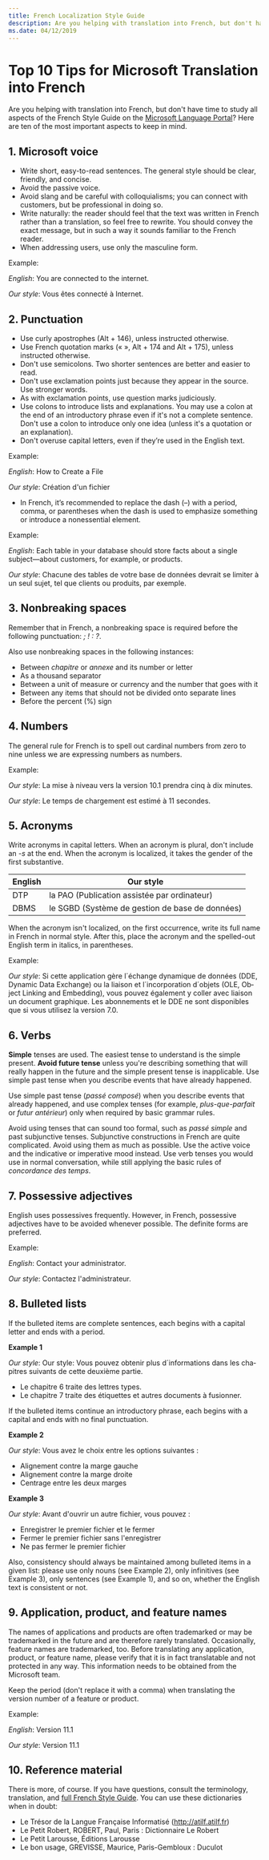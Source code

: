 ```yaml
---
title: French Localization Style Guide
description: Are you helping with translation into French, but don't have time to study all aspects of the French Style Guide on the Microsoft Language Portal? Here are ten of the most important aspects to keep in mind.
ms.date: 04/12/2019
---
```


# Top 10 Tips for Microsoft Translation into French

Are you helping with translation into French, but don't have time to study all aspects of the French Style Guide on the [Microsoft Language Portal](https://www.microsoft.com/Language/StyleGuides)? Here are ten of the most important aspects to keep in mind.

## 1. Microsoft voice

- Write short, easy-to-read sentences. The general style should be clear, friendly, and concise.
- Avoid the passive voice.
- Avoid slang and be careful with colloquialisms; you can connect with customers, but be professional in doing so.
- Write naturally: the reader should feel that the text was written in French rather than a translation, so feel free to rewrite. You should convey the exact message, but in such a way it sounds familiar to the French reader.
- When addressing users, use only the masculine form.

Example:

_English_: You are connected to the internet.

_Our style_: <span lang="fr">Vous êtes connecté à Internet.</span>

## 2. Punctuation

- Use curly apostrophes (Alt + 146), unless instructed otherwise.
- Use French quotation marks (« », Alt + 174 and Alt + 175), unless instructed otherwise.
- Don't use semicolons. Two shorter sentences are better and easier to read.
- Don't use exclamation points just because they appear in the source. Use stronger words.
- As with exclamation points, use question marks judiciously.
- Use colons to introduce lists and explanations. You may use a colon at the end of an introductory phrase even if it's not a complete sentence. Don't use a colon to introduce only one idea (unless it's a quotation or an explanation).
- Don't overuse capital letters, even if they’re used in the English text.

Example:

_English_: How to Create a File

_Our style_: <span lang="fr">Création d'un fichier</span>

- In French, it’s recommended to replace the dash (–) with a period, comma, or parentheses when the dash is used to emphasize something or introduce a nonessential element.

Example:

_English_: Each table in your database should store facts about a single subject—about customers, for example, or products.

_Our style_: <span lang="fr">Chacune des tables de votre base de données devrait se limiter à un seul sujet, tel que clients ou produits, par exemple.</span>

## 3. Nonbreaking spaces

Remember that in French, a nonbreaking space is required before the following punctuation: _; ! : ?_.

Also use nonbreaking spaces in the following instances:

- Between _chapitre_ or _annexe_ and its number or letter
- As a thousand separator
- Between a unit of measure or currency and the number that goes with it
- Between any items that should not be divided onto separate lines
- Before the percent (%) sign

## 4. Numbers

The general rule for French is to spell out cardinal numbers from zero to nine unless we are expressing numbers as numbers.

Example:

_Our style_: <span lang="fr">La mise à niveau vers la version 10.1 prendra cinq à dix minutes.</span>

_Our style_: <span lang="fr">Le temps de chargement est estimé à 11 secondes.</span>

## 5. Acronyms

Write acronyms in capital letters. When an acronym is plural, don't include an _-s_ at the end. When the acronym is localized, it takes the gender of the first substantive.

|English|Our style|
|---|---|
|DTP|la PAO (Publication assistée par ordinateur)|
|DBMS|le SGBD (Système de gestion de base de données)|

When the acronym isn't localized, on the first occurrence, write its full name in French in normal style. After this, place the acronym and the spelled-out English term in italics, in parentheses.

Example:

_Our style_: <span lang="fr">Si cette application gère l´échange dynamique de données (DDE, Dynamic Data Exchange) ou la liaison et l´incorporation d´objets (OLE, Object Linking and Embedding), vous pouvez également y coller avec liaison un document graphique. Les abonnements et le DDE ne sont disponibles que si vous utilisez la version 7.0.</span>

## 6. Verbs

**Simple** tenses are used. The easiest tense to understand is the simple present. **Avoid future tense** unless you're describing something that will really happen in the future and the simple present tense is inapplicable. Use simple past tense when you describe events that have already happened.

Use simple past tense (_passé composé_) when you describe events that already happened, and use complex tenses (for example, _plus-que-parfait_ or _futur antérieur_) only when required by basic grammar rules.

Avoid using tenses that can sound too formal, such as _passé simple_ and past subjunctive tenses. Subjunctive constructions in French are quite complicated. Avoid using them as much as possible. Use the active voice and the indicative or imperative mood instead. Use verb tenses you would use in normal conversation, while still applying the basic rules of _concordance des temps_.

## 7. Possessive adjectives

English uses possessives frequently. However, in French, possessive adjectives have to be avoided whenever possible. The definite forms are preferred.

Example:

_English_: Contact your administrator.

_Our style_: <span lang="fr">Contactez l'administrateur.</span>

## 8. Bulleted lists

If the bulleted items are complete sentences, each begins with a capital letter and ends with a period.

**Example 1**

_Our style_: <span lang="fr">Our style: Vous pouvez obtenir plus d´informations dans les chapitres suivants de cette deuxième partie.

- Le chapitre 6 traite des lettres types.
- Le chapitre 7 traite des étiquettes et autres documents à fusionner.</span>

If the bulleted items continue an introductory phrase, each begins with a capital and ends with no final punctuation.

**Example 2**

_Our style_: <span lang="fr">Vous avez le choix entre les options suivantes :

- Alignement contre la marge gauche
- Alignement contre la marge droite
- Centrage entre les deux marges</span>

**Example 3**

_Our style_: <span lang="fr">Avant d'ouvrir un autre fichier, vous pouvez :

- Enregistrer le premier fichier et le fermer
- Fermer le premier fichier sans l'enregistrer
- Ne pas fermer le premier fichier</span>

Also, consistency should always be maintained among bulleted items in a given list: please use only nouns (see Example 2), only infinitives (see Example 3), only sentences (see Example 1), and so on, whether the English text is consistent or not.

## 9. Application, product, and feature names

The names of applications and products are often trademarked or may be trademarked in the future and are therefore rarely translated. Occasionally, feature names are trademarked, too. Before translating any application, product, or feature name, please verify that it is in fact translatable and not protected in any way. This information needs to be obtained from the Microsoft team.

Keep the period (don't replace it with a comma) when translating the version number of a feature or product.

Example:

_English_: Version 11.1

_Our style_: <span lang="fr">Version 11.1</span>

## 10. Reference material

There is more, of course. If you have questions, consult the terminology, translation, and [full French Style Guide](https://www.microsoft.com/Language/StyleGuides). You can use these dictionaries when in doubt:

- Le Trésor de la Langue Française Informatisé (<http://atilf.atilf.fr>)
- Le Petit Robert, ROBERT, Paul, Paris : Dictionnaire Le Robert
- Le Petit Larousse, Éditions Larousse
- Le bon usage, GREVISSE, Maurice, Paris-Gembloux : Duculot
